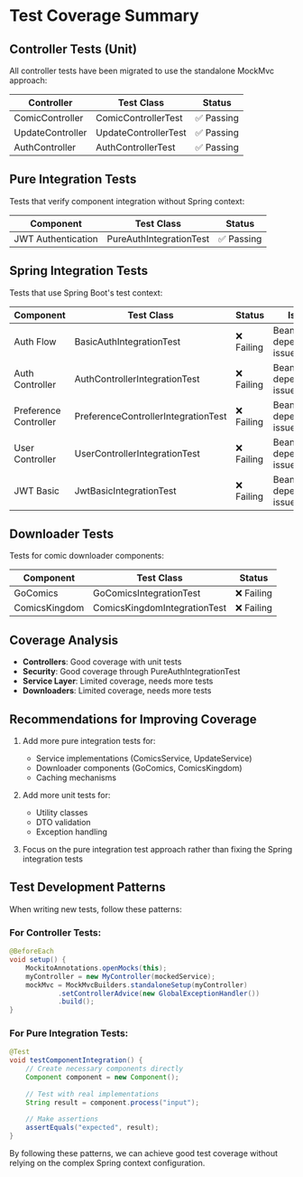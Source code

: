 # Test Coverage Summary

## Controller Tests (Unit)

All controller tests have been migrated to use the standalone MockMvc approach:

| Controller | Test Class | Status |
| ---------- | ---------- | ------ |
| ComicController | ComicControllerTest | ✅ Passing |
| UpdateController | UpdateControllerTest | ✅ Passing |
| AuthController | AuthControllerTest | ✅ Passing |

## Pure Integration Tests

Tests that verify component integration without Spring context:

| Component | Test Class | Status |
| --------- | ---------- | ------ |
| JWT Authentication | PureAuthIntegrationTest | ✅ Passing |

## Spring Integration Tests

Tests that use Spring Boot's test context:

| Component | Test Class | Status | Issue |
| --------- | ---------- | ------ | ----- |
| Auth Flow | BasicAuthIntegrationTest | ❌ Failing | Bean dependency issues |
| Auth Controller | AuthControllerIntegrationTest | ❌ Failing | Bean dependency issues |
| Preference Controller | PreferenceControllerIntegrationTest | ❌ Failing | Bean dependency issues |
| User Controller | UserControllerIntegrationTest | ❌ Failing | Bean dependency issues |
| JWT Basic | JwtBasicIntegrationTest | ❌ Failing | Bean dependency issues |

## Downloader Tests

Tests for comic downloader components:

| Component | Test Class | Status |
| --------- | ---------- | ------ |
| GoComics | GoComicsIntegrationTest | ❌ Failing |
| ComicsKingdom | ComicsKingdomIntegrationTest | ❌ Failing |

## Coverage Analysis

- **Controllers**: Good coverage with unit tests
- **Security**: Good coverage through PureAuthIntegrationTest
- **Service Layer**: Limited coverage, needs more tests
- **Downloaders**: Limited coverage, needs more tests

## Recommendations for Improving Coverage

1. Add more pure integration tests for:
   - Service implementations (ComicsService, UpdateService)
   - Downloader components (GoComics, ComicsKingdom)
   - Caching mechanisms

2. Add more unit tests for:
   - Utility classes
   - DTO validation
   - Exception handling

3. Focus on the pure integration test approach rather than fixing the Spring integration tests

## Test Development Patterns

When writing new tests, follow these patterns:

### For Controller Tests:
```java
@BeforeEach
void setup() {
    MockitoAnnotations.openMocks(this);
    myController = new MyController(mockedService);
    mockMvc = MockMvcBuilders.standaloneSetup(myController)
            .setControllerAdvice(new GlobalExceptionHandler())
            .build();
}
```

### For Pure Integration Tests:
```java
@Test
void testComponentIntegration() {
    // Create necessary components directly
    Component component = new Component();
    
    // Test with real implementations
    String result = component.process("input");
    
    // Make assertions
    assertEquals("expected", result);
}
```

By following these patterns, we can achieve good test coverage without relying on the complex Spring context configuration.
